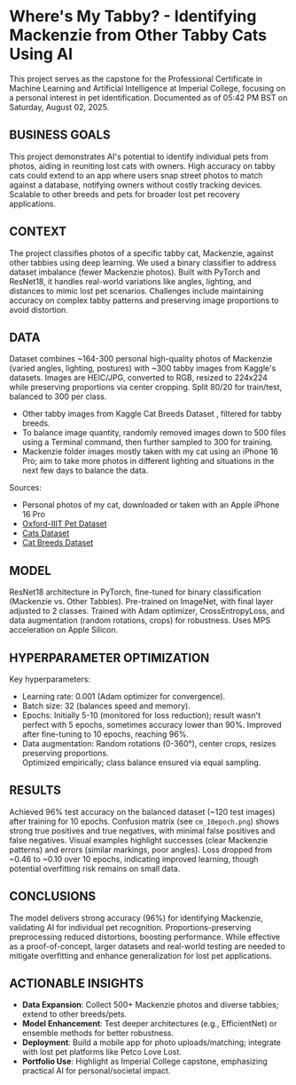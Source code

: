 # Where's My Tabby? - Identifying Mackenzie from Other Tabby Cats Using AI

This project serves as the capstone for the Professional Certificate in Machine Learning and Artificial Intelligence at Imperial College, focusing on a personal interest in pet identification. Documented as of 05:42 PM BST on Saturday, August 02, 2025.

## BUSINESS GOALS
This project demonstrates AI's potential to identify individual pets from photos, aiding in reuniting lost cats with owners. High accuracy on tabby cats could extend to an app where users snap street photos to match against a database, notifying owners without costly tracking devices. Scalable to other breeds and pets for broader lost pet recovery applications.

## CONTEXT
The project classifies photos of a specific tabby cat, Mackenzie, against other tabbies using deep learning. We used a binary classifier to address dataset imbalance (fewer Mackenzie photos). Built with PyTorch and ResNet18, it handles real-world variations like angles, lighting, and distances to mimic lost pet scenarios. Challenges include maintaining accuracy on complex tabby patterns and preserving image proportions to avoid distortion.

## DATA
Dataset combines ~164-300 personal high-quality photos of Mackenzie (varied angles, lighting, postures) with ~300 tabby images from Kaggle's datasets. Images are HEIC/JPG, converted to RGB, resized to 224x224 while preserving proportions via center cropping. Split 80/20 for train/test, balanced to 300 per class.

- Other tabby images from Kaggle Cat Breeds Dataset [](https://www.kaggle.com/datasets/shaunthesheep/microsoft-catsvsdogs-dataset), filtered for tabby breeds.
- To balance image quantity, randomly removed images down to 500 files using a Terminal command, then further sampled to 300 for training.
- Mackenzie folder images mostly taken with my cat using an iPhone 16 Pro; aim to take more photos in different lighting and situations in the next few days to balance the data.

Sources:  
- Personal photos of my cat, downloaded or taken with an Apple iPhone 16 Pro  
- [Oxford-IIIT Pet Dataset](https://www.kaggle.com/datasets/zippyz/cats-and-dogs-breeds-classification-oxford-dataset)  
- [Cats Dataset](https://www.kaggle.com/datasets/crawford/cat-dataset)  
- [Cat Breeds Dataset](https://www.kaggle.com/datasets/shaunthesheep/microsoft-catsvsdogs-dataset)

## MODEL
ResNet18 architecture in PyTorch, fine-tuned for binary classification (Mackenzie vs. Other Tabbies). Pre-trained on ImageNet, with final layer adjusted to 2 classes. Trained with Adam optimizer, CrossEntropyLoss, and data augmentation (random rotations, crops) for robustness. Uses MPS acceleration on Apple Silicon.

## HYPERPARAMETER OPTIMIZATION
Key hyperparameters:  
- Learning rate: 0.001 (Adam optimizer for convergence).  
- Batch size: 32 (balances speed and memory).  
- Epochs: Initially 5-10 (monitored for loss reduction); result wasn't perfect with 5 epochs, sometimes accuracy lower than 90%. Improved after fine-tuning to 10 epochs, reaching 96%.  
- Data augmentation: Random rotations (0-360°), center crops, resizes preserving proportions.  
Optimized empirically; class balance ensured via equal sampling.

## RESULTS
Achieved 96% test accuracy on the balanced dataset (~120 test images) after training for 10 epochs. Confusion matrix (see `cm_10epoch.png`) shows strong true positives and true negatives, with minimal false positives and false negatives. Visual examples highlight successes (clear Mackenzie patterns) and errors (similar markings, poor angles). Loss dropped from ~0.46 to ~0.10 over 10 epochs, indicating improved learning, though potential overfitting risk remains on small data.

## CONCLUSIONS
The model delivers strong accuracy (96%) for identifying Mackenzie, validating AI for individual pet recognition. Proportions-preserving preprocessing reduced distortions, boosting performance. While effective as a proof-of-concept, larger datasets and real-world testing are needed to mitigate overfitting and enhance generalization for lost pet applications.

## ACTIONABLE INSIGHTS
- **Data Expansion**: Collect 500+ Mackenzie photos and diverse tabbies; extend to other breeds/pets.  
- **Model Enhancement**: Test deeper architectures (e.g., EfficientNet) or ensemble methods for better robustness.  
- **Deployment**: Build a mobile app for photo uploads/matching; integrate with lost pet platforms like Petco Love Lost.  
- **Portfolio Use**: Highlight as Imperial College capstone, emphasizing practical AI for personal/societal impact.